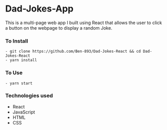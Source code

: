 # Dad-Jokes-App

This is a multi-page web app I built using React that allows the user to click a button on the webpage to display a random Joke.

### To Install

```
- git clone https://github.com/Ben-893/Dad-Jokes-React && cd Dad-Jokes-React
- yarn install
```

### To Use

```
- yarn start
```

### Technologies used

- React
- JavaScript
- HTML
- CSS

